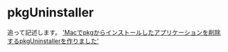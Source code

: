 # pkgUninstaller
追って記述します。
['Macでpkgからインストールしたアプリケーションを削除するpkgUninstallerを作りました'](http://unasuke.com/howto/2014/how-to-use-pkguninstaller/)